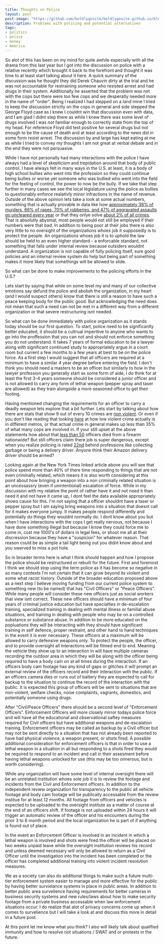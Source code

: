 ```yaml
---
title: Thoughts on Police
layout: post
post-image: "https://github.com/boldlygosite/boldlygosite.github.io/blob/659f28a3a527c63f7f9076d1abfef79f127c9c60/assets/images/eagle-cross.png"
description: Problems with policing and potential alternatives
tags:
- politics
- police
- money
- America
---
```


So alot of this has been on my mind for quite awhile especially with all the drama from this last year but I got into the discussion on police with a relative recently which brought it back to the forefront and thought it was time to at least start talking about it here. A quick summary of the discussion was he thought they did Derek Chauvin dirty at the trial and he was not accountable for restraining someone who resisted arrest and had drugs in their system. Additionally he asserted that the problem was not with the cops but there were too few cops and we desperatly needed more in the name of "order". Being I realized I had stepped on a land mine I tried to keep the discussion strictly on the cops in general and side stepped the George Floyd case as I knew I couldnt win that discussion even with data, and I am glad I didnt step there as while I knew there was some level of drugs involved I was not familiar enough to correctly state from the top of my head. For reference Floyd did test positive for several drugs but not enough to be the cause of death and at least according to the news did in some form resist arrest. The discussion by and large has kept eating at me as while I tried to convey my thoughts I am not great at verbal debate and in the end they were not persuasive.

While I have not personally had many interactions with the police I have always had a level of skepticism and trepidation around that body of public control. I have always felt in many ways in the U.S. at least, it is a body of high school bullies who went into the profession so they could continue being bullies or worse yet someone who was bullied who went into the field for the feeling of control, the power to now be the bully. If we take that step further in many cases we see the local legislature using the police as bullies to questionably enforce realativly minor infractions in the name of revenue. Outside of the above opinion lets take a look at some actual numbers, something that is actually provable in data like how [approximately 38% of murders, 66% of rapes, 70% of robberies, and 47% of aggravated assaults go uncleared every year](https://www.brookings.edu/blog/fixgov/2020/06/19/what-does-defund-the-police-mean-and-does-it-have-merit/) or that they onlye solve [about 2% of all crimes](https://theconversation.com/police-solve-just-2-of-all-major-crimes-143878). That is absolutly abysmal, most people would not still be employed if their numbers were that bad. In addition to being poor at their jobs there is also very little to no oversight of the organizations whoes job it supposedly is to protect the people. An organizations whoes job it is to uphold the law should be held to an even higher standard - a enforcable standard, not something that falls under internal review because outsiders wouldnt understand. A organization is not capable of fully policing itself, sure good policies and an internal review system do help but being part of something makes it more likely that somethings will be allowed to slide.

So what can be done to make improvements to the policing efforts in the U.S.?

Lets start by saying that while on some level my and many of our collective emotions say defund the police and abolish the organization, in my heart (and I would suspect others) know that there is still a reason to have such a peace keeping body for the public good. But acknowledging the need does not mean that such a need can not be met in a different way from a different organization or that severe restructuring isnt needed.

So what can be done immediately with police organization as it stands today should be our first question. To start, police need to be significantly better educated, it should be a cultrual imperitive to anyone who wants to go into the proffession that you can not and should not enforce something you do not understand. It takes 7 years of formal education to be a lawyer along with significant continued study to appropriately argue in a court room but current a few months to a few years at best to be on the police force. As a first step I would suggest that all officers are required at a minimum to have a similar 4 year degree before entering the field. I don't think you should need a masters to be an officer but similarly to how in the lawyer profession you generally start as some form of aide, I do think for at least the first 3-4 years someone should be considered a junior officer and is not allowed to carry any form of lethal weapon (pepper spray and taser are allowed) as they train alongside a more seasoned office to get their footing.

Having mentioned changing the requirements for an officer to carry a deadly weapon lets explore that a bit further. Lets start by talking about how there are stats that show 9 out of every 10 crimes are [non violent](https://www.newhavenindependent.org/index.php/archives/entry/police_dispatch_stats/). Or even if you don't like reading that looking [here](https://www.nytimes.com/2020/06/19/upshot/unrest-police-time-violent-crime.html) at how low violent crime actually is in different metros, or that actual crime in general makes up less than 35% of what many cops are involved in. If your still upset at the above statements how about that [less than 50](https://www.cnn.com/2021/01/12/us/2020-law-enforcement-line-of-duty-deaths-trnd/index.html) officers died from a firearm nationwide? But still officers claim there job is super dangerous, except when you realize policing is rated [22nd](https://www.ishn.com/articles/112748-top-25-most-dangerous-jobs-in-the-united-states) behind professions like collecting garbage or being a delivery driver. Anyone think their Amazon delivery driver should be armed?

Looking again at the New York Times linked article above you will see that police spend more than 40% of there time responding to things that are not even criminally related, which means it is also worth considering at this point about how bringing a weapon into a non criminally related situation is an uncessassry (even if unintentional) escalation of force. While in my discussion with my relative the point of rather have it and not need it than need it and not have it came up, I dont feel the data available appropriately shows cause for this. I'm not saying that a officer shouldnt have a taser or pepper spray but I am saying bring weapons into a situation that doesnt call for it makes everyone jumpy. It makes people respond differently and potentially do things they wouldnt normally do. I dont know about you but when I have interactions with the cops I get really nervous, not because I have done something illegal but because I know they could force me to come in, cost me 1000's of dollars in legal fees, or shoot me all at their discression because they have a "suspicion" for whatever reason. That reason could be as simple a tail light being out you didnt know about and you swerved to miss a pot hole.

So in broader terms here is what I think should happen and how I propose the police should be restructured or rebuilt for the future. First and foremost I think we should stop using the term police as it has become so negative in so many contexts I'm not certain that it can grow beyond its violent and some what racist history. Outside of the broader education proposed above as a next step I believe moving funding from our current police system to something new (to be named) that has "Civil Officers" or "Peace Officers". While many people will consider these new officers just as social workers that view isnt correct. These new officers should have a minimum of four years of criminal justice education but have specialties in de-escelation training, specialized training in dealing with mental illness or familial abuse situations, and training in dealing with people who may be on a controlled substance or substance abuse. In addition to be more educated on the popluations they will be interacting with they should have significant training in self defence, proper restraint, and other hand to hand techniques in the event it is ever necessary. These officers at a maximum will be allowed to carry defensive weapons only. To protect the people, the officer, and to provide oversight all interactions will be filmed end to end. Meaning the vehicle they show up to an interaction in will have multiple cameras recording the outdoor area in which they will be along with the officer being required to have a body cam on at all times during the interaction. If an officers body cam footage has any kind of gaps or glitches it will prompt an external review of the officers record and their interaction with the public. If an officers camera dies or runs out of battery they are expected to call for backup to the situation to continue the record of the interaction with the public. It is expected this group of officers will be sent to situations that are non-violent, welfare checks, noise complaints, vagrants, domestics, and potentially someone using drugs.

After "Civil/Peace Officers" there should be a second level of "Enforcement Officers". Enforcement Officers will more closely mirror todays police force and will have all the educational and observational saftey measures required for Civil officers but have additional weapons and de-escalation training. Enforcement officers may be called as backup by a Civil officer but may not be sent directly to a situation that has not already been reported to have had physical violence, a weapon present, or shots fired. A possible additional consideration for enforcement officers is that in order to use a lethal weapon in a situation in all but responding to a shots fired they would be required to respond to an incident and call in their assesment before having lethal weapons unlocked for use (this may be too onnerous, but is worth considering).

While any organization will have some level of internal oversight there will be an unrelated institution whoes sole job it is to review the footage and incidents from the Civil and Enforcement officers. In addition to the independent review organization for transparency to the public all vehicle footage and body cam footage will be publically accessable from the review institue for at least 12 months. All footage from officers and vehicles is expected to be uploaded to the oversight institute as a matter of course at the end of an officers shift. If footage is not uploaded within 24 hours it will trigger an automatic review of the officer and his encounters during the prior 3 to 6 month period and the local organization he is part of if anything is found out of place.

In the event an Enforcement Officer is involved in an incident in which a lethal weapon is involved and shots were fired the officer will be placed on two weeks unpaid leave while the oversight institution reviews his record and unless deemed necessary will only be allowed to return as a Civil Officer until the investigation into the incident has been completed or the officer has completed additional training into violent incident resolution measures.

We as a society can also do additional things to make such a future multi-tier enforcement system easier to manage and more effective for the public by having better survielance systems in place in public areas. In addition to better public area survelience having requirements for better cameras in business security systems and new rules/laws about how to make security footage from a private business accessable when law enforcement situations occur. I do realize that alot of privacy concerns come up when it comes to survelience but I will take a look at and discuss this more in detail in a future post.

At this point let me know what you think? I also will likely talk about qualified immunity and how to resolve riot situations / SWAT and or protests in the future.












































